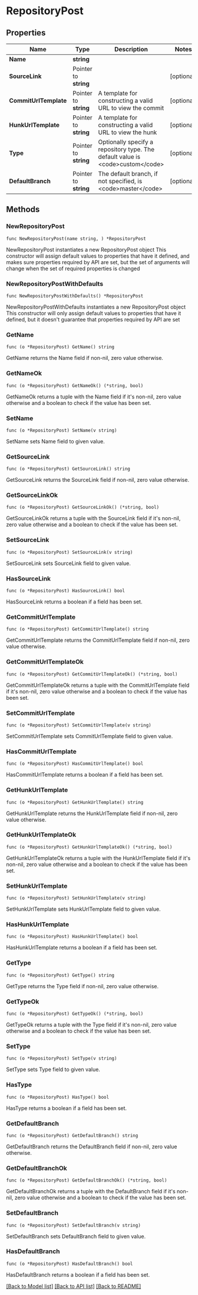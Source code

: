 # RepositoryPost

## Properties

Name | Type | Description | Notes
------------ | ------------- | ------------- | -------------
**Name** | **string** |  | 
**SourceLink** | Pointer to **string** |  | [optional] 
**CommitUrlTemplate** | Pointer to **string** | A template for constructing a valid URL to view the commit | [optional] 
**HunkUrlTemplate** | Pointer to **string** | A template for constructing a valid URL to view the hunk | [optional] 
**Type** | Pointer to **string** | Optionally specify a repository type. The default value is &lt;code&gt;custom&lt;/code&gt; | [optional] 
**DefaultBranch** | Pointer to **string** | The default branch, if not specified, is &lt;code&gt;master&lt;/code&gt; | [optional] 

## Methods

### NewRepositoryPost

`func NewRepositoryPost(name string, ) *RepositoryPost`

NewRepositoryPost instantiates a new RepositoryPost object
This constructor will assign default values to properties that have it defined,
and makes sure properties required by API are set, but the set of arguments
will change when the set of required properties is changed

### NewRepositoryPostWithDefaults

`func NewRepositoryPostWithDefaults() *RepositoryPost`

NewRepositoryPostWithDefaults instantiates a new RepositoryPost object
This constructor will only assign default values to properties that have it defined,
but it doesn't guarantee that properties required by API are set

### GetName

`func (o *RepositoryPost) GetName() string`

GetName returns the Name field if non-nil, zero value otherwise.

### GetNameOk

`func (o *RepositoryPost) GetNameOk() (*string, bool)`

GetNameOk returns a tuple with the Name field if it's non-nil, zero value otherwise
and a boolean to check if the value has been set.

### SetName

`func (o *RepositoryPost) SetName(v string)`

SetName sets Name field to given value.


### GetSourceLink

`func (o *RepositoryPost) GetSourceLink() string`

GetSourceLink returns the SourceLink field if non-nil, zero value otherwise.

### GetSourceLinkOk

`func (o *RepositoryPost) GetSourceLinkOk() (*string, bool)`

GetSourceLinkOk returns a tuple with the SourceLink field if it's non-nil, zero value otherwise
and a boolean to check if the value has been set.

### SetSourceLink

`func (o *RepositoryPost) SetSourceLink(v string)`

SetSourceLink sets SourceLink field to given value.

### HasSourceLink

`func (o *RepositoryPost) HasSourceLink() bool`

HasSourceLink returns a boolean if a field has been set.

### GetCommitUrlTemplate

`func (o *RepositoryPost) GetCommitUrlTemplate() string`

GetCommitUrlTemplate returns the CommitUrlTemplate field if non-nil, zero value otherwise.

### GetCommitUrlTemplateOk

`func (o *RepositoryPost) GetCommitUrlTemplateOk() (*string, bool)`

GetCommitUrlTemplateOk returns a tuple with the CommitUrlTemplate field if it's non-nil, zero value otherwise
and a boolean to check if the value has been set.

### SetCommitUrlTemplate

`func (o *RepositoryPost) SetCommitUrlTemplate(v string)`

SetCommitUrlTemplate sets CommitUrlTemplate field to given value.

### HasCommitUrlTemplate

`func (o *RepositoryPost) HasCommitUrlTemplate() bool`

HasCommitUrlTemplate returns a boolean if a field has been set.

### GetHunkUrlTemplate

`func (o *RepositoryPost) GetHunkUrlTemplate() string`

GetHunkUrlTemplate returns the HunkUrlTemplate field if non-nil, zero value otherwise.

### GetHunkUrlTemplateOk

`func (o *RepositoryPost) GetHunkUrlTemplateOk() (*string, bool)`

GetHunkUrlTemplateOk returns a tuple with the HunkUrlTemplate field if it's non-nil, zero value otherwise
and a boolean to check if the value has been set.

### SetHunkUrlTemplate

`func (o *RepositoryPost) SetHunkUrlTemplate(v string)`

SetHunkUrlTemplate sets HunkUrlTemplate field to given value.

### HasHunkUrlTemplate

`func (o *RepositoryPost) HasHunkUrlTemplate() bool`

HasHunkUrlTemplate returns a boolean if a field has been set.

### GetType

`func (o *RepositoryPost) GetType() string`

GetType returns the Type field if non-nil, zero value otherwise.

### GetTypeOk

`func (o *RepositoryPost) GetTypeOk() (*string, bool)`

GetTypeOk returns a tuple with the Type field if it's non-nil, zero value otherwise
and a boolean to check if the value has been set.

### SetType

`func (o *RepositoryPost) SetType(v string)`

SetType sets Type field to given value.

### HasType

`func (o *RepositoryPost) HasType() bool`

HasType returns a boolean if a field has been set.

### GetDefaultBranch

`func (o *RepositoryPost) GetDefaultBranch() string`

GetDefaultBranch returns the DefaultBranch field if non-nil, zero value otherwise.

### GetDefaultBranchOk

`func (o *RepositoryPost) GetDefaultBranchOk() (*string, bool)`

GetDefaultBranchOk returns a tuple with the DefaultBranch field if it's non-nil, zero value otherwise
and a boolean to check if the value has been set.

### SetDefaultBranch

`func (o *RepositoryPost) SetDefaultBranch(v string)`

SetDefaultBranch sets DefaultBranch field to given value.

### HasDefaultBranch

`func (o *RepositoryPost) HasDefaultBranch() bool`

HasDefaultBranch returns a boolean if a field has been set.


[[Back to Model list]](../README.md#documentation-for-models) [[Back to API list]](../README.md#documentation-for-api-endpoints) [[Back to README]](../README.md)


